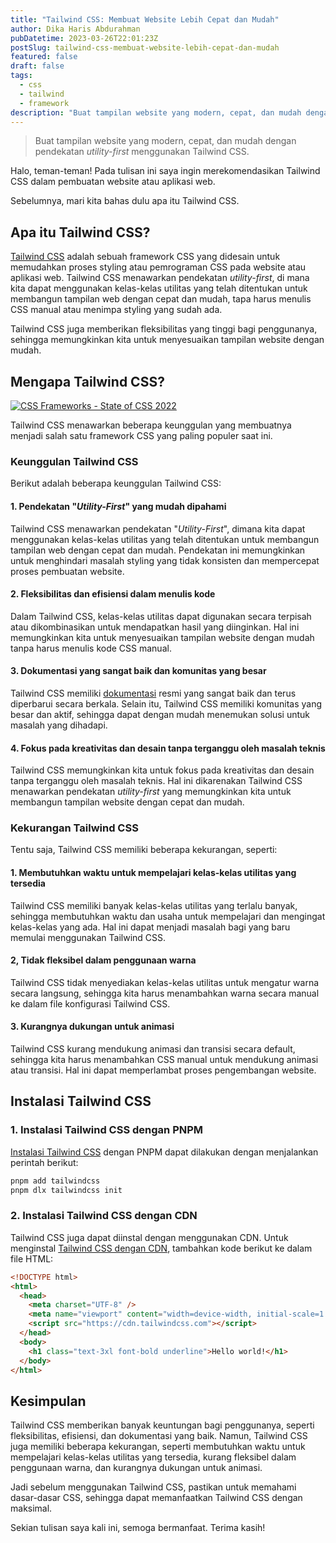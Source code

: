 ```yaml
---
title: "Tailwind CSS: Membuat Website Lebih Cepat dan Mudah"
author: Dika Haris Abdurahman
pubDatetime: 2023-03-26T22:01:23Z
postSlug: tailwind-css-membuat-website-lebih-cepat-dan-mudah
featured: false
draft: false
tags:
  - css
  - tailwind
  - framework
description: "Buat tampilan website yang modern, cepat, dan mudah dengan pendekatan utility-first menggunakan Tailwind CSS."
---
```


> Buat tampilan website yang modern, cepat, dan mudah dengan pendekatan _utility-first_ menggunakan Tailwind CSS.

Halo, teman-teman! Pada tulisan ini saya ingin merekomendasikan Tailwind CSS dalam pembuatan website atau aplikasi web.

Sebelumnya, mari kita bahas dulu apa itu Tailwind CSS.

## Apa itu Tailwind CSS?

[Tailwind CSS](https://tailwindcss.com/) adalah sebuah framework CSS yang didesain untuk memudahkan proses styling atau pemrograman CSS pada website atau aplikasi web. Tailwind CSS menawarkan pendekatan _utility-first_, di mana kita dapat menggunakan kelas-kelas utilitas yang telah ditentukan untuk membangun tampilan web dengan cepat dan mudah, tapa harus menulis CSS manual atau menimpa styling yang sudah ada.

Tailwind CSS juga memberikan fleksibilitas yang tinggi bagi penggunanya, sehingga memungkinkan kita untuk menyesuaikan tampilan website dengan mudah.

## Mengapa Tailwind CSS?

<div>
  <a href="https://2022.stateofcss.com/en-US/css-frameworks/">
    <img src="/assets/tailwind-css-usage-2022.png" class="sm:w-1/1 mx-auto" alt="CSS Frameworks - State of CSS 2022">
  </a>
</div>

Tailwind CSS menawarkan beberapa keunggulan yang membuatnya menjadi salah satu framework CSS yang paling populer saat ini.

### Keunggulan Tailwind CSS

Berikut adalah beberapa keunggulan Tailwind CSS:

#### 1. Pendekatan "_Utility-First_" yang mudah dipahami

Tailwind CSS menawarkan pendekatan "_Utility-First_", dimana kita dapat menggunakan kelas-kelas utilitas yang telah ditentukan untuk membangun tampilan web dengan cepat dan mudah. Pendekatan ini memungkinkan untuk menghindari masalah styling yang tidak konsisten dan mempercepat proses pembuatan website.

#### 2. Fleksibilitas dan efisiensi dalam menulis kode

Dalam Tailwind CSS, kelas-kelas utilitas dapat digunakan secara terpisah atau dikombinasikan untuk mendapatkan hasil yang diinginkan. Hal ini memungkinkan kita untuk menyesuaikan tampilan website dengan mudah tanpa harus menulis kode CSS manual.

#### 3. Dokumentasi yang sangat baik dan komunitas yang besar

Tailwind CSS memiliki [dokumentasi](https://tailwindcss.com/docs/installation) resmi yang sangat baik dan terus diperbarui secara berkala. Selain itu, Tailwind CSS memiliki komunitas yang besar dan aktif, sehingga dapat dengan mudah menemukan solusi untuk masalah yang dihadapi.

#### 4. Fokus pada kreativitas dan desain tanpa terganggu oleh masalah teknis

Tailwind CSS memungkinkan kita untuk fokus pada kreativitas dan desain tanpa terganggu oleh masalah teknis. Hal ini dikarenakan Tailwind CSS menawarkan pendekatan _utility-first_ yang memungkinkan kita untuk membangun tampilan website dengan cepat dan mudah.

### Kekurangan Tailwind CSS

Tentu saja, Tailwind CSS memiliki beberapa kekurangan, seperti:

#### 1. Membutuhkan waktu untuk mempelajari kelas-kelas utilitas yang tersedia

Tailwind CSS memiliki banyak kelas-kelas utilitas yang terlalu banyak, sehingga membutuhkan waktu dan usaha untuk mempelajari dan mengingat kelas-kelas yang ada. Hal ini dapat menjadi masalah bagi yang baru memulai menggunakan Tailwind CSS.

#### 2, Tidak fleksibel dalam penggunaan warna

Tailwind CSS tidak menyediakan kelas-kelas utilitas untuk mengatur warna secara langsung, sehingga kita harus menambahkan warna secara manual ke dalam file konfigurasi Tailwind CSS.

#### 3. Kurangnya dukungan untuk animasi

Tailwind CSS kurang mendukung animasi dan transisi secara default, sehingga kita harus menambahkan CSS manual untuk mendukung animasi atau transisi. Hal ini dapat memperlambat proses pengembangan website.

## Instalasi Tailwind CSS

### 1. Instalasi Tailwind CSS dengan PNPM

[Instalasi Tailwind CSS](https://tailwindcss.com/docs/installation) dengan PNPM dapat dilakukan dengan menjalankan perintah berikut:

```bash
pnpm add tailwindcss
pnpm dlx tailwindcss init
```

### 2. Instalasi Tailwind CSS dengan CDN

Tailwind CSS juga dapat diinstal dengan menggunakan CDN. Untuk menginstal [Tailwind CSS dengan CDN](https://tailwindcss.com/docs/installation/play-cdn), tambahkan kode berikut ke dalam file HTML:

```html
<!DOCTYPE html>
<html>
  <head>
    <meta charset="UTF-8" />
    <meta name="viewport" content="width=device-width, initial-scale=1.0" />
    <script src="https://cdn.tailwindcss.com"></script>
  </head>
  <body>
    <h1 class="text-3xl font-bold underline">Hello world!</h1>
  </body>
</html>
```

## Kesimpulan

Tailwind CSS memberikan banyak keuntungan bagi penggunanya, seperti fleksibilitas, efisiensi, dan dokumentasi yang baik. Namun, Tailwind CSS juga memiliki beberapa kekurangan, seperti membutuhkan waktu untuk mempelajari kelas-kelas utilitas yang tersedia, kurang fleksibel dalam penggunaan warna, dan kurangnya dukungan untuk animasi.

Jadi sebelum menggunakan Tailwind CSS, pastikan untuk memahami dasar-dasar CSS, sehingga dapat memanfaatkan Tailwind CSS dengan maksimal.

Sekian tulisan saya kali ini, semoga bermanfaat. Terima kasih!
